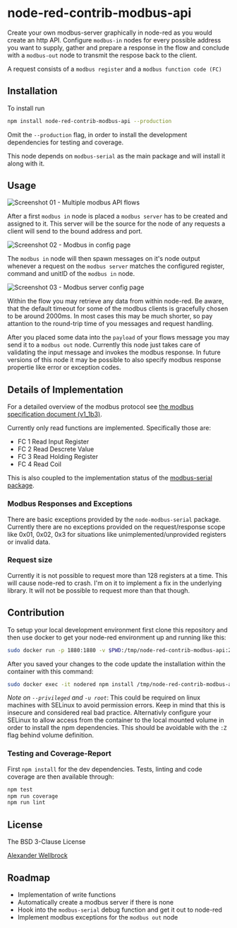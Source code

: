 # node-red-contrib-modbus-api

Create your own modbus-server graphically in node-red as you would create an http API. Configure `modbus-in` nodes for every possible address you want to supply, gather and prepare a response in the flow and conclude with a `modbus-out` node to transmit the respose back to the client.

A request consists of a `modbus register` and a `modbus function code (FC)`

## Installation

To install run

```bash
npm install node-red-contrib-modbus-api --production
```

Omit the `--production` flag, in order to install the development dependencies for testing and coverage.

This node depends on `modbus-serial` as the main package and will install it along with it.

## Usage

![Screenshot 01 - Multiple modbus API flows](https://github.com/w4tsn/node-red-contrib-modbus-api/blob/master/docs/img/screenshot01_set_of_minimal_flows.png)

After a first `modbus in` node is placed a `modbus server` has to be created and assigned to it. This server will be the source for the node of any requests a client will send to the bound address and port.

![Screenshot 02 - Modbus in config page](https://github.com/w4tsn/node-red-contrib-modbus-api/blob/master/docs/img/screenshot02_modbus_in_config_page.png)

The `modbus in` node will then spawn messages on it's node output whenever a request on the `modbus server` matches the configured register, command and unitID of the `modbus in` node.

![Screenshot 03 - Modbus server config page](https://github.com/w4tsn/node-red-contrib-modbus-api/blob/master/docs/img/screenshot03_modbus_server_config_page.png)

Within the flow you may retrieve any data from within node-red. Be aware, that the default timeout for some of the modbus clients is gracefully chosen to be around 2000ms. In most cases this may be much shorter, so pay attantion to the round-trip time of you messages and request handling.

After you placed some data into the `payload` of your flows message you may send it to a `modbus out` node. Currently this node just takes care of validating the input message and invokes the modbus response. In future versions of this node it may be possible to also specify modbus response propertie like error or exception codes.

## Details of Implementation

For a detailed overview of the modbus protocol see [the modbus specification document (v1_1b3)](http://www.modbus.org/docs/Modbus_Application_Protocol_V1_1b3.pdf).

Currently only read functions are implemented. Specifically those are:

* FC 1 Read Input Register
* FC 2 Read Descrete Value
* FC 3 Read Holding Register
* FC 4 Read Coil

This is also coupled to the implementation status of the [modbus-serial package](https://www.npmjs.com/package/modbus-serial).

### Modbus Responses and Exceptions

There are basic exceptions provided by the `node-modbus-serial` package. Currently there are no exceptions provided on the request/response scope like 0x01, 0x02, 0x3 for situations like unimplemented/unprovided registers or invalid data.

### Request size

Currently it is not possible to request more than 128 registers at a time. This will cause node-red to crash. I'm on it to implement a fix in the underlying library. It will not be possible to request more than that though.

## Contribution

To setup your local development environment first clone this repository and then use docker to get your node-red environment up and running like this:

```bash
sudo docker run -p 1880:1880 -v $PWD:/tmp/node-red-contrib-modbus-api:Z -d --name nodered nodered/node-red-docker
```

After you saved your changes to the code update the installation within the container with this command:

```bash
sudo docker exec -it nodered npm install /tmp/node-red-contrib-modbus-api/ && sudo docker restart nodered
```

*Note on `--privileged` and `-u root`*: This could be required on linux machines with SELinux to avoid permission errors. Keep in mind that this is insecure and considered real bad practice. Alternativly configure your SELinux to allow access from the container to the local mounted volume in order to install the npm dependencies. This should be avoidable with the `:Z` flag behind volume definition.

### Testing and Coverage-Report

First `npm install` for the dev dependencies. Tests, linting and code coverage are then available through:

```bash
npm test
npm run coverage
npm run lint
```

## License

The BSD 3-Clause License

[Alexander Wellbrock](https://w4tsn.github.io/blog)

## Roadmap

* Implementation of write functions
* Automatically create a modbus server if there is none
* Hook into the `modbus-serial` debug function and get it out to node-red
* Implement modbus exceptions for the `modbus out` node
